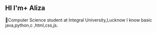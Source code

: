 ## HI I'm+ Aliza

 📖Computer Science student at Integral University,Lucknow
 I know basic java,python,c ,html,css,js.
 
